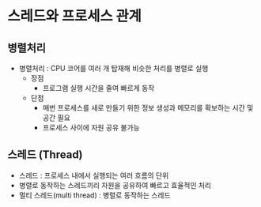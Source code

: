 # 스레드와 프로세스 관계

## 병렬처리
- 병렬처리 : CPU 코어를 여러 개 탑재해 비슷한 처리를 병렬로 실행
    - 장점
        - 프로그램 실행 시간을 줄여 빠르게 동작
    - 단점
        - 매번 프로세스를 새로 만들기 위한 정보 생성과 메모리를 확보하는 시간 및 공간 필요
        - 프로세스 사이에 자원 공유 불가능

## 스레드 (Thread)
- 스레드 : 프로세스 내에서 실행되는 여러 흐름의 단위
- 병렬로 동작하는 스레드끼리 자원을 공유하여 빠르고 효율적인 처리
- 멀티 스레드(multi thread) : 병렬로 동작하는 스레드